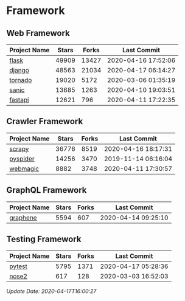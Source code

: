 # Framework

## Web Framework

| Project Name | Stars | Forks | Last Commit |
| ------------ | ----- | ----- | ----------- |
| [flask](https://github.com/pallets/flask) | 49909 | 13427 | 2020-04-16 17:52:06 |
| [django](https://github.com/django/django) | 48563 | 21034 | 2020-04-17 06:14:27 |
| [tornado](https://github.com/tornadoweb/tornado) | 19020 | 5172 | 2020-03-06 01:35:19 |
| [sanic](https://github.com/huge-success/sanic) | 13685 | 1263 | 2020-04-10 19:03:51 |
| [fastapi](https://github.com/tiangolo/fastapi) | 12621 | 796 | 2020-04-11 17:22:35 |

## Crawler Framework

| Project Name | Stars | Forks | Last Commit |
| ------------ | ----- | ----- | ----------- |
| [scrapy](https://github.com/scrapy/scrapy) | 36776 | 8519 | 2020-04-16 18:17:31 |
| [pyspider](https://github.com/binux/pyspider) | 14256 | 3470 | 2019-11-14 06:16:04 |
| [webmagic](https://github.com/code4craft/webmagic) | 8882 | 3748 | 2020-04-11 17:30:57 |

## GraphQL Framework

| Project Name | Stars | Forks | Last Commit |
| ------------ | ----- | ----- | ----------- |
| [graphene](https://github.com/graphql-python/graphene) | 5594 | 607 | 2020-04-14 09:25:10 |

## Testing Framework

| Project Name | Stars | Forks | Last Commit |
| ------------ | ----- | ----- | ----------- |
| [pytest](https://github.com/pytest-dev/pytest) | 5795 | 1371 | 2020-04-17 05:28:36 |
| [nose2](https://github.com/nose-devs/nose2) | 617 | 128 | 2020-03-03 16:52:03 |

*Update Date: 2020-04-17T16:00:27*